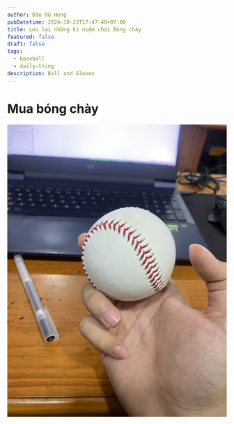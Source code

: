 ```yaml
---
author: Đào Vũ Hưng
pubDatetime: 2024-10-23T17:47:40+07:00
title: Lưu lại những kỉ niệm chơi Bóng chày
featured: false
draft: false
tags:
  - baseball
  - daily-thing
description: Ball and Gloves
---
```


# Mua bóng chày

![bongchay](../../assets/images/IMG_4190.jpeg)